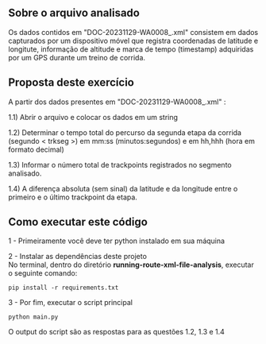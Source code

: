 ## Sobre o arquivo analisado 
Os dados contidos em "DOC-20231129-WA0008_.xml" consistem em dados capturados por um dispositivo móvel que registra coordenadas de latitude e longitute, informação de altitude e marca de tempo (timestamp) adquiridas por um GPS durante um treino de corrida. 

## Proposta deste exercício
A partir dos dados presentes em "DOC-20231129-WA0008_.xml" :

1.1) Abrir o arquivo e colocar os dados em um string

1.2) Determinar o tempo total do percurso da segunda etapa da corrida (segundo < trkseg >) em mm:ss (minutos:segundos) e em hh,hhh (hora em formato decimal)

1.3) Informar o número total de trackpoints registrados no segmento analisado.

1.4) A diferença absoluta (sem sinal) da latitude e da longitude entre o primeiro e o último trackpoint da etapa.


## Como executar este código

1 - Primeiramente você deve ter python instalado em sua máquina

2 - Instalar as dependências deste projeto  
No terminal, dentro do diretório **running-route-xml-file-analysis**, executar o seguinte comando:

``` 
pip install -r requirements.txt
``` 

3 - Por fim, executar o script principal

``` 
python main.py 
```


O output do script são as respostas para as questões 1.2, 1.3 e 1.4